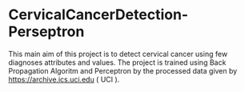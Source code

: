 # CervicalCancerDetection-Perseptron
This main aim of this project is to detect cervical cancer using few diagnoses attributes and values. 
The project is trained using Back Propagation Algoritm and Perceptron by the processed data given by https://archive.ics.uci.edu ( UCI ).
